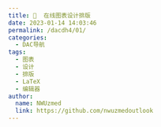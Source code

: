 ```yaml
---
title: 🎨  在线图表设计排版
date: 2023-01-14 14:03:46
permalink: /dacdh4/01/
categories: 
  - DAC导航
tags: 
  - 图表
  - 设计
  - 排版
  - LaTeX
  - 编辑器
author: 
  name: NWUzmed
  link: https://github.com/nwuzmedoutlook
---
```


<ClientOnly>
  <Card :cardData="cardData0" :cardListSize=4 carTitlColor="#000" carHoverColor="#000" />
</ClientOnly>

<script>
export default {
  data() {
    return {
      cardData0: [
{id: "0", cardSrc: "https://www.bigan.net/", cardImgSrc: "https://api.xinac.net/icon/?url=https://www.bigan.net/", cardName: "笔杆网", cardContent: "基于大数据分析的智能写作平台",},
{cardSrc: "https://www.netpad.net.cn/", cardImgSrc: "https://api.xinac.net/icon/?url=https://www.netpad.net.cn/", cardName: "网络画板", cardContent: "开放、共享的数学实验室",},
{cardSrc: "http://indrawforweb.integle.com/", cardImgSrc: "https://api.xinac.net/icon/?url=http://indrawforweb.integle.com/", cardName: "InDrawforWeb", cardContent: "网页版化学结构式编辑器",},
{cardSrc: "https://gongshi.wang/", cardImgSrc: "https://api.xinac.net/icon/?url=https://gongshi.wang/", cardName: "公式王", cardContent: "公式图片转Word格式",},
{cardSrc: "https://mathpix.com/ocr", cardImgSrc: "https://api.xinac.net/icon/?url=https://mathpix.com/ocr", cardName: "Mathpix OCR", cardContent: "OCR API for Math and Science",},
{cardSrc: "https://cn.overleaf.com/", cardImgSrc: "https://api.xinac.net/icon/?url=https://cn.overleaf.com/", cardName: "Overleaf", cardContent: "在线LaTeX编辑器",},
{cardSrc: "https://tableconvert.com/", cardImgSrc: "https://api.xinac.net/icon/?url=https://tableconvert.com/", cardName: "Table Convert Online", cardContent: "table to markdown,csv,json,latex table,excel,sql,xml",},
{cardSrc: "https://latex.codecogs.com/", cardImgSrc: "https://api.xinac.net/icon/?url=https://latex.codecogs.com/", cardName: "在线LaTeX公式编辑器", cardContent: "Welcome to the World's #1 online equation rendering service.",},
{cardSrc: "https://www.tablesgenerator.com/#", cardImgSrc: "https://api.xinac.net/icon/?url=https://www.tablesgenerator.com/#", cardName: "TablesGenerator", cardContent: "Create LaTeX tables online",},
{cardSrc: "https://www.latexstudio.net/articles/", cardImgSrc: "https://api.xinac.net/icon/?url=https://www.latexstudio.net/articles/", cardName: "LaTeX工作室", cardContent: "中国专职 LaTeX 专业服务网站",},
{cardSrc: "https://www.latexlive.com/home", cardImgSrc: "https://api.xinac.net/icon/?url=https://www.latexlive.com/home", cardName: "latexlive", cardContent: "在线LaTeX公式编辑器",},
{cardSrc: "https://latex.codecogs.com/eqneditor/editor.php", cardImgSrc: "https://api.xinac.net/icon/?url=https://latex.codecogs.com/eqneditor/editor.php", cardName: "Online LaTeX Equation Editor", cardContent: "create, integrate and download",},
{cardSrc: "https://naotu.baidu.com/", cardImgSrc: "https://api.xinac.net/icon/?url=https://naotu.baidu.com/", cardName: "百度脑图", cardContent: "汇集了XMind和Smartart的基本功能",},
{cardSrc: "https://www.zhixi.com/space", cardImgSrc: "https://api.xinac.net/icon/?url=https://www.zhixi.com/space", cardName: "知犀", cardContent: "免费思维导图模板大全_思维导图主题模板下载",},
{cardSrc: "https://gitmind.cn/", cardImgSrc: "https://api.xinac.net/icon/?url=https://gitmind.cn/", cardName: "GitMind官网", cardContent: "免费在线思维导图软件",},
{cardSrc: "https://www.photopea.com/", cardImgSrc: "https://api.xinac.net/icon/?url=https://www.photopea.com/", cardName: "Photopea", cardContent: "Online Photo Editor",},
{cardSrc: "https://www.freedgo.com/", cardImgSrc: "https://api.xinac.net/icon/?url=https://www.freedgo.com/", cardName: "Freedgo", cardContent: "在线免费绘图工具,在线er模型设计，云架构图设计,思维导图,在线UML设计,在线建筑平面图|裕奥在线绘图工具",},
{cardSrc: "https://www.diagrams.net/", cardImgSrc: "https://api.xinac.net/icon/?url=https://www.diagrams.net/", cardName: "Diagram", cardContent: "无需登录或注册画图",},
{cardSrc: "https://gitmind.cn/", cardImgSrc: "https://api.xinac.net/icon/?url=https://gitmind.cn/", cardName: "GitMind · 思乎", cardContent: "全平台思维导图软件",},
{cardSrc: "http://www.beautifulcarrot.com/", cardImgSrc: "https://api.xinac.net/icon/?url=http://www.beautifulcarrot.com/", cardName: "萝卜工坊", cardContent: "模仿真人手写_在线打印手写字体效果文档_在线手写字体转换代抄写",},
{cardSrc: "https://yiban.io/", cardImgSrc: "https://api.xinac.net/icon/?url=https://yiban.io/", cardName: "壹伴官网", cardContent: "微信编辑器_公众号助手_公众号排版_一键图文排版",},
{cardSrc: "https://xiumi.us/#/", cardImgSrc: "https://api.xinac.net/icon/?url=https://xiumi.us/#/", cardName: "秀米XIUMI", cardContent: "原创模板素材，精选风格排版，独一无二的排版方式，设计出只属于你的图文。",},
{cardSrc: "https://mp.weixin.qq.com/", cardImgSrc: "https://api.xinac.net/icon/?url=https://mp.weixin.qq.com/", cardName: "微信公众平台", cardContent: "微信扫一扫，选择该微信下的  公众平台帐号登录",},
{cardSrc: "https://undraw.co/", cardImgSrc: "https://api.xinac.net/icon/?url=https://undraw.co/", cardName: "unDraw", cardContent: "Open source illustrations for any idea",},
{cardSrc: "https://wordart.com/", cardImgSrc: "https://api.xinac.net/icon/?url=https://wordart.com/", cardName: "WordArt", cardContent: "Word Cloud Art Creator",},
{cardSrc: "http://ppj.io/", cardImgSrc: "https://api.xinac.net/icon/?url=http://ppj.io/", cardName: "PP匠", cardContent: "上传PPT 一键生成H5",},
{cardSrc: "https://www.canva.cn/zh_cn/", cardImgSrc: "https://api.xinac.net/icon/?url=https://www.canva.cn/zh_cn/", cardName: "Canva中文官网", cardContent: "Canva可画在线平面设计软件_免费设计模板素材和海量正版图片",},
{cardSrc: "https://www.chuangkit.com/", cardImgSrc: "https://api.xinac.net/icon/?url=https://www.chuangkit.com/", cardName: "创客贴", cardContent: "平面设计作图神器_免费设计模板_在线稿定设计印刷",},
{cardSrc: "https://www.gaoding.com/", cardImgSrc: "https://api.xinac.net/icon/?url=https://www.gaoding.com/", cardName: "稿定设计", cardContent: "做图做视频必备_在线设计神器_海量版权素材模板",},
{cardSrc: "https://magicmockups.com/", cardImgSrc: "https://api.xinac.net/icon/?url=https://magicmockups.com/", cardName: "Magic Mockups", cardContent: "Free real-life mockup generator",},
{cardSrc: "https://arkie.cn/welcome", cardImgSrc: "https://api.xinac.net/icon/?url=https://arkie.cn/welcome", cardName: "ARKIE作图", cardContent: "简单一句话, 为你生成海报",},
{cardSrc: "https://developer.baidu.com/map/custom/", cardImgSrc: "https://api.xinac.net/icon/?url=https://developer.baidu.com/map/custom/", cardName: "百度地图开放平台", cardContent: "百度地图个性在线编辑器",},
{cardSrc: "https://www.openstreetmap.org/", cardImgSrc: "https://api.xinac.net/icon/?url=https://www.openstreetmap.org/", cardName: "OpenStreetMap", cardContent: "一个世界地图，由像您一样的人们所构筑，可依据开放许可协议自由使用。",},
{cardSrc: "http://c.dituhui.com/apps", cardImgSrc: "https://api.xinac.net/icon/?url=http://c.dituhui.com/apps", cardName: "地图慧", cardContent: "在线制作地图,数据地图,专题地图,用地图说话",},
{cardSrc: "http://www.geoq.cn/atlas.html", cardImgSrc: "https://api.xinac.net/icon/?url=http://www.geoq.cn/atlas.html", cardName: "智图GeoQ", cardContent: "地图集 | 地图故事",},
{cardSrc: "https://cadmapper.com/", cardImgSrc: "https://api.xinac.net/icon/?url=https://cadmapper.com/", cardName: "CADMAPPER", cardContent: "Worldwide map files for any design program",},
{cardSrc: "http://pixelmap.amcharts.com/", cardImgSrc: "https://api.xinac.net/icon/?url=http://pixelmap.amcharts.com/", cardName: "amCharts", cardContent: "Pixel Map Generator",},
{cardSrc: "http://www.tuuux.com/", cardImgSrc: "https://api.xinac.net/icon/?url=http://www.tuuux.com/", cardName: "图象可视化", cardContent: "聚焦国内外可视化创意社区",},
{cardSrc: "https://map.bmcx.com/", cardImgSrc: "https://api.xinac.net/icon/?url=https://map.bmcx.com/", cardName: "便民查询网地图", cardContent: "中国地图 - 中国卫星地图 - 中国高清航拍地图",},
{cardSrc: "http://www.mikecrm.com/", cardImgSrc: "https://api.xinac.net/icon/?url=http://www.mikecrm.com/", cardName: "麦客CRM", cardContent: "信息收集与市场营销领导品牌",},
      ],
    };
  },
};
</script>
